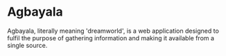 # Agbayala
Agbayala, literally meaning 'dreamworld', is a web application designed to fulfil the purpose of gathering information and making it available from a single source.
